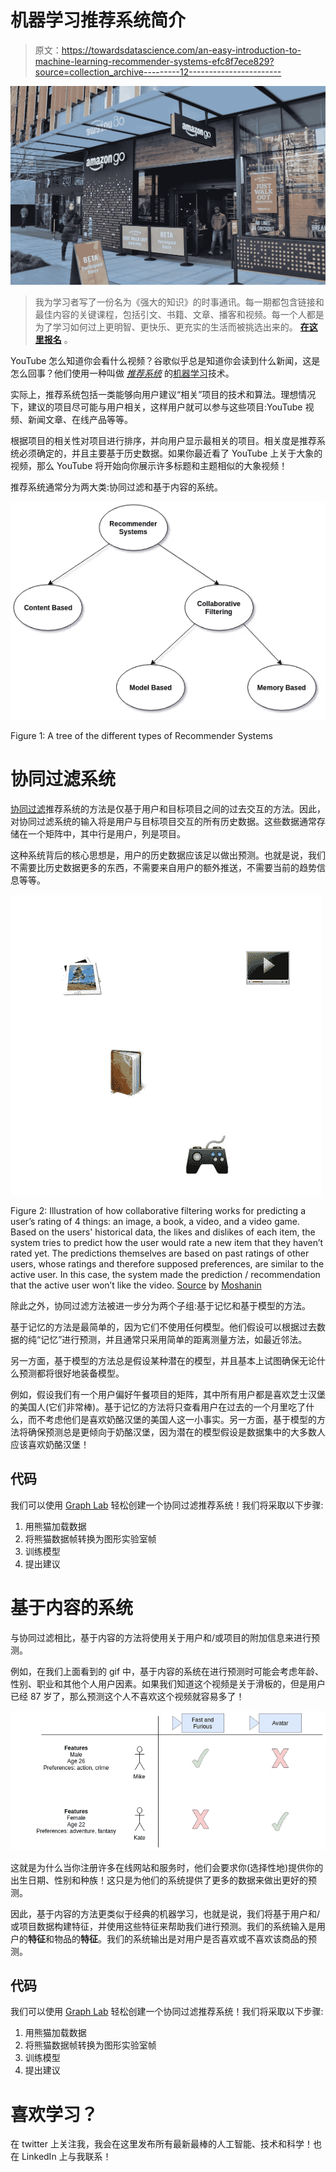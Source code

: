 # 机器学习推荐系统简介

> 原文：<https://towardsdatascience.com/an-easy-introduction-to-machine-learning-recommender-systems-efc8f7ece829?source=collection_archive---------12----------------------->

![](img/485e960768dfc0cf176368fd88f84733.png)

> 我为学习者写了一份名为《强大的知识》的时事通讯。每一期都包含链接和最佳内容的关键课程，包括引文、书籍、文章、播客和视频。每一个人都是为了学习如何过上更明智、更快乐、更充实的生活而被挑选出来的。 [**在这里报名**](https://mighty-knowledge.ck.page/b2d4518f88) 。

YouTube 怎么知道你会看什么视频？谷歌似乎总是知道你会读到什么新闻，这是怎么回事？他们使用一种叫做 [*推荐系统*](https://en.wikipedia.org/wiki/Recommender_system) 的[机器学习](https://en.wikipedia.org/wiki/Machine_learning)技术。

实际上，推荐系统包括一类能够向用户建议“相关”项目的技术和算法。理想情况下，建议的项目尽可能与用户相关，这样用户就可以参与这些项目:YouTube 视频、新闻文章、在线产品等等。

根据项目的相关性对项目进行排序，并向用户显示最相关的项目。相关度是推荐系统必须确定的，并且主要基于历史数据。如果你最近看了 YouTube 上关于大象的视频，那么 YouTube 将开始向你展示许多标题和主题相似的大象视频！

推荐系统通常分为两大类:协同过滤和基于内容的系统。

![](img/0261a78646b4b9afb606422d1add303c.png)

Figure 1: A tree of the different types of Recommender Systems

# 协同过滤系统

[协同过滤](https://en.wikipedia.org/wiki/Collaborative_filtering)推荐系统的方法是仅基于用户和目标项目之间的过去交互的方法。因此，对协同过滤系统的输入将是用户与目标项目交互的所有历史数据。这些数据通常存储在一个矩阵中，其中行是用户，列是项目。

这种系统背后的核心思想是，用户的历史数据应该足以做出预测。也就是说，我们不需要比历史数据更多的东西，不需要来自用户的额外推送，不需要当前的趋势信息等等。

![](img/0457b53449ab921b7161c5b3b694b2ff.png)

Figure 2: Illustration of how collaborative filtering works for predicting a user’s rating of 4 things: an image, a book, a video, and a video game. Based on the users' historical data, the likes and dislikes of each item, the system tries to predict how the user would rate a new item that they haven’t rated yet. The predictions themselves are based on past ratings of other users, whose ratings and therefore supposed preferences, are similar to the active user. In this case, the system made the prediction / recommendation that the active user won’t like the video. [Source](https://en.wikipedia.org/wiki/Collaborative_filtering) by [Moshanin](https://commons.wikimedia.org/w/index.php?title=User:Moshanin&action=edit&redlink=1)

除此之外，协同过滤方法被进一步分为两个子组:基于记忆和基于模型的方法。

基于记忆的方法是最简单的，因为它们不使用任何模型。他们假设可以根据过去数据的纯“记忆”进行预测，并且通常只采用简单的距离测量方法，如最近邻法。

另一方面，基于模型的方法总是假设某种潜在的模型，并且基本上试图确保无论什么预测都将很好地装备模型。

例如，假设我们有一个用户偏好午餐项目的矩阵，其中所有用户都是喜欢芝士汉堡的美国人(它们非常棒)。基于记忆的方法将只查看用户在过去的一个月里吃了什么，而不考虑他们是喜欢奶酪汉堡的美国人这一小事实。另一方面，基于模型的方法将确保预测总是更倾向于奶酪汉堡，因为潜在的模型假设是数据集中的大多数人应该喜欢奶酪汉堡！

## 代码

我们可以使用 [Graph Lab](https://turi.com/) 轻松创建一个协同过滤推荐系统！我们将采取以下步骤:

1.  用熊猫加载数据
2.  将熊猫数据帧转换为图形实验室帧
3.  训练模型
4.  提出建议

# 基于内容的系统

与协同过滤相比，基于内容的方法将使用关于用户和/或项目的附加信息来进行预测。

例如，在我们上面看到的 gif 中，基于内容的系统在进行预测时可能会考虑年龄、性别、职业和其他个人用户因素。如果我们知道这个视频是关于滑板的，但是用户已经 87 岁了，那么预测这个人不喜欢这个视频就容易多了！

![](img/ac82b73ad02f586c1a81fc2d6b438092.png)

这就是为什么当你注册许多在线网站和服务时，他们会要求你(选择性地)提供你的出生日期、性别和种族！这只是为他们的系统提供了更多的数据来做出更好的预测。

因此，基于内容的方法更类似于经典的机器学习，也就是说，我们将基于用户和/或项目数据构建特征，并使用这些特征来帮助我们进行预测。我们的系统输入是用户的**特征**和物品的**特征**。我们的系统输出是对用户是否喜欢或不喜欢该商品的预测。

## 代码

我们可以使用 [Graph Lab](https://turi.com/) 轻松创建一个协同过滤推荐系统！我们将采取以下步骤:

1.  用熊猫加载数据
2.  将熊猫数据帧转换为图形实验室帧
3.  训练模型
4.  提出建议

# 喜欢学习？

在 twitter 上关注我，我会在这里发布所有最新最棒的人工智能、技术和科学！也在 LinkedIn 上与我联系！